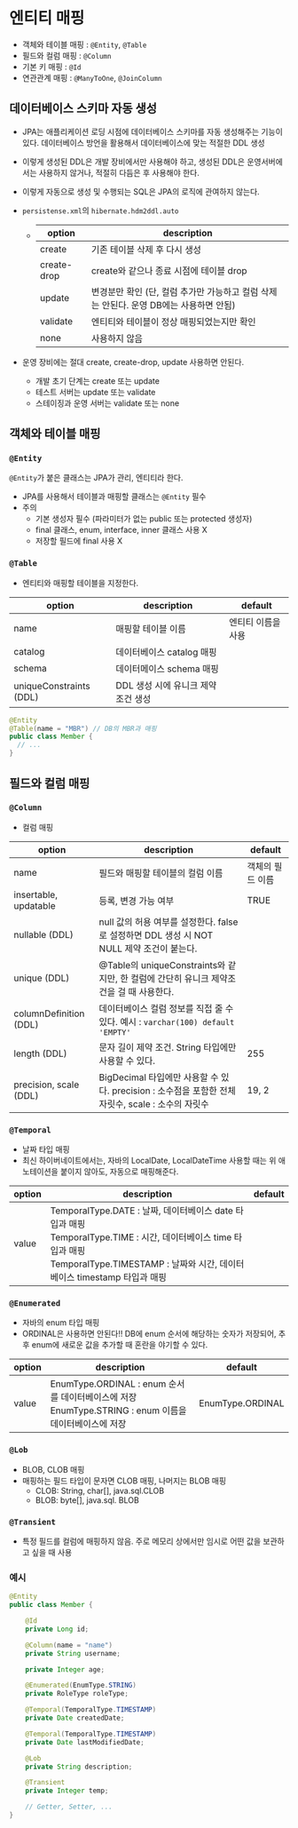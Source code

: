 # 엔티티 매핑

- 객체와 테이블 매핑 : `@Entity`, `@Table`
- 필드와 컬럼 매핑 : `@Column`
- 기본 키 매핑 : `@Id`
- 연관관계 매핑 : `@ManyToOne`, `@JoinColumn`

## 데이터베이스 스키마 자동 생성

- JPA는 애플리케이션 로딩 시점에 데이터베이스 스키마를 자동 생성해주는 기능이 있다. 데이터베이스 방언을 활용해서 데이터베이스에 맞는 적절한 DDL 생성
- 이렇게 생성된 DDL은 개발 장비에서만 사용해야 하고, 생성된 DDL은 운영서버에서는 사용하지 않거나, 적절히 다듬은 후 사용해야 한다.
- 이렇게 자동으로 생성 및 수행되는 SQL은 JPA의 로직에 관여하지 않는다.

- `persistense.xml`의 `hibernate.hdm2ddl.auto`

  - | option      | description                                                                            |
    | ----------- | -------------------------------------------------------------------------------------- |
    | create      | 기존 테이블 삭제 후 다시 생성                                                          |
    | create-drop | create와 같으나 종료 시점에 테이블 drop                                                |
    | update      | 변경분만 확인 (단, 컬럼 추가만 가능하고 컬럼 삭제는 안된다. 운영 DB에는 사용하면 안됨) |
    | validate    | 엔티티와 테이블이 정상 매핑되었는지만 확인                                             |
    | none        | 사용하지 않음                                                                          |

- 운영 장비에는 절대 create, create-drop, update 사용하면 안된다.
  - 개발 초기 단계는 create 또는 update
  - 테스트 서버는 update 또는 validate
  - 스테이징과 운영 서버는 validate 또는 none

## 객체와 테이블 매핑

### `@Entity`

`@Entity`가 붙은 클래스는 JPA가 관리, 엔티티라 한다.

- JPA를 사용해서 테이블과 매핑할 클래스는 `@Entity` 필수
- 주의
  - 기본 생성자 필수 (파라미터가 없는 public 또는 protected 생성자)
  - final 클래스, enum, interface, inner 클래스 사용 X
  - 저장할 필드에 final 사용 X

### `@Table`

- 엔티티와 매핑할 테이블을 지정한다.

| option                  | description                         | default            |
| ----------------------- | ----------------------------------- | ------------------ |
| name                    | 매핑할 테이블 이름                  | 엔티티 이름을 사용 |
| catalog                 | 데이터베이스 catalog 매핑           |                    |
| schema                  | 데이터메이스 schema 매핑            |                    |
| uniqueConstraints (DDL) | DDL 생성 시에 유니크 제약 조건 생성 |                    |

```java
@Entity
@Table(name = "MBR") // DB의 MBR과 매핑
public class Member {
  // ...
}
```

## 필드와 컬럼 매핑

### `@Column`

- 컬럼 매핑

| option                 | description                                                                                        | default          |
| ---------------------- | -------------------------------------------------------------------------------------------------- | ---------------- |
| name                   | 필드와 매핑할 테이블의 컬럼 이름                                                                   | 객체의 필드 이름 |
| insertable, updatable  | 등록, 변경 가능 여부                                                                               | TRUE             |
| nullable (DDL)         | null 값의 허용 여부를 설정한다. false로 설정하면 DDL 생성 시 NOT NULL 제약 조건이 붙는다.          |                  |
| unique (DDL)           | @Table의 uniqueConstraints와 같지만, 한 컬럼에 간단히 유니크 제약조건을 걸 때 사용한다.            |                  |
| columnDefinition (DDL) | 데이터베이스 컬럼 정보를 직접 줄 수 있다. 예시 : `varchar(100) default 'EMPTY'`                    |                  |
| length (DDL)           | 문자 길이 제약 조건. String 타입에만 사용할 수 있다.                                               | 255              |
| precision, scale (DDL) | BigDecimal 타입에만 사용할 수 있다. precision : 소수점을 포함한 전체 자릿수, scale : 소수의 자릿수 | 19, 2            |

### `@Temporal`

- 날짜 타입 매핑
- 최신 하이버네이트에서는, 자바의 LocalDate, LocalDateTime 사용할 때는 위 애노테이션을 붙이지 않아도, 자동으로 매핑해준다.

| option | description                                                                                                                                                                                        | default |
| ------ | -------------------------------------------------------------------------------------------------------------------------------------------------------------------------------------------------- | ------- |
| value  | TemporalType.DATE : 날짜, 데이터베이스 date 타입과 매핑 <br> TemporalType.TIME : 시간, 데이터베이스 time 타입과 매핑 <br> TemporalType.TIMESTAMP : 날짜와 시간, 데이터베이스 timestamp 타입과 매핑 |         |

### `@Enumerated`

- 자바의 enum 타입 매핑
- ORDINAL은 사용하면 안된다!! DB에 enum 순서에 해당하는 숫자가 저장되어, 추후 enum에 새로운 값을 추가할 때 혼란을 야기할 수 있다.

| option | description                                                                                               | default          |
| ------ | --------------------------------------------------------------------------------------------------------- | ---------------- |
| value  | EnumType.ORDINAL : enum 순서를 데이터베이스에 저장 <br> EnumType.STRING : enum 이름을 데이터베이스에 저장 | EnumType.ORDINAL |

### `@Lob`

- BLOB, CLOB 매핑
- 매핑하는 필드 타입이 문자면 CLOB 매핑, 나머지는 BLOB 매핑
  - CLOB: String, char[], java.sql.CLOB
  - BLOB: byte[], java.sql. BLOB

### `@Transient`

- 특정 필드를 컬럼에 매핑하지 않음. 주로 메모리 상에서만 임시로 어떤 값을 보관하고 싶을 때 사용

### 예시

```java
@Entity
public class Member {

    @Id
    private Long id;

    @Column(name = "name")
    private String username;

    private Integer age;

    @Enumerated(EnumType.STRING)
    private RoleType roleType;

    @Temporal(TemporalType.TIMESTAMP)
    private Date createdDate;

    @Temporal(TemporalType.TIMESTAMP)
    private Date lastModifiedDate;

    @Lob
    private String description;

    @Transient
    private Integer temp;

    // Getter, Setter, ...
}
```
